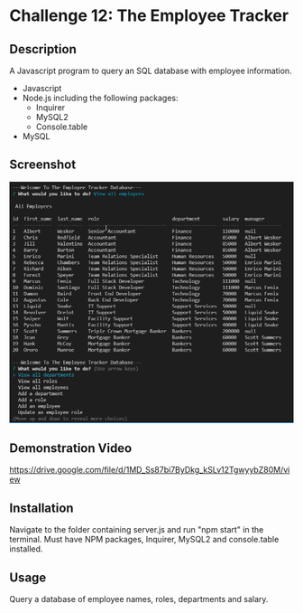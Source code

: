 # Challenge 12: The Employee Tracker

## Description
A Javascript program to query an SQL database with employee information.

* Javascript
* Node.js including the following packages:
  * Inquirer
  * MySQL2
  * Console.table
* MySQL

## Screenshot
<img src="./images/the-employee-tracker-screenshot.jpg" alt="Screenshot of the Employee Tracker"></img>

## Demonstration Video
https://drive.google.com/file/d/1MD_Ss87bi7ByDkg_kSLv12TgwyybZ80M/view
                      
## Installation
Navigate to the folder containing server.js and run "npm start" in the terminal. Must have NPM packages, Inquirer, MySQL2 and console.table installed.

## Usage
Query a database of employee names, roles, departments and salary.



